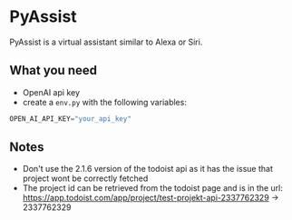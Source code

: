 # PyAssist
PyAssist is a virtual assistant similar to Alexa or Siri.


## What you need

- OpenAI api key
- create a `env.py` with the following variables:
```python
OPEN_AI_API_KEY="your_api_key"
```

## Notes
- Don't use the 2.1.6 version of the todoist api as it has the issue that project wont be correctly fetched
- The project id can be retrieved from the todoist page and is in the url: https://app.todoist.com/app/project/test-projekt-api-2337762329 -> 2337762329